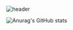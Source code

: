 ![header](https://capsule-render.vercel.app/api?color=auto&type=Waving&text=Hello!&animation=fadeIn&fontSize=40&fontColor=000000)

![Anurag's GitHub stats](https://github-readme-stats.vercel.app/api?username=yukhayoung&show_icons=true&theme=vue-dark) 



